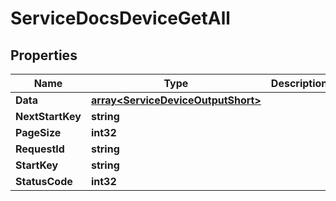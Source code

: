 

# ServiceDocsDeviceGetAll


## Properties

| Name | Type | Description | Notes |
|------------ | ------------- | ------------- | -------------|
|**Data** | [**array&lt;ServiceDeviceOutputShort&gt;**](ServiceDeviceOutputShort.md) |  |  [optional] |
|**NextStartKey** | **string** |  |  [optional] |
|**PageSize** | **int32** |  |  [optional] |
|**RequestId** | **string** |  |  [optional] |
|**StartKey** | **string** |  |  [optional] |
|**StatusCode** | **int32** |  |  [optional] |



